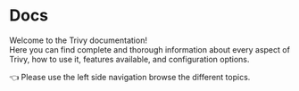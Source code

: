 # Docs

Welcome to the Trivy documentation!  
Here you can find complete and thorough information about every aspect of Trivy, how to use it, features available, and configuration options.

👈 Please use the left side navigation browse the different topics.
